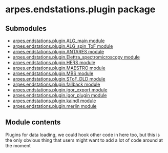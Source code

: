 arpes.endstations.plugin package
================================

Submodules
----------

-   [arpes.endstations.plugin.ALG\_main
    module](arpes.endstations.plugin.ALG_main)
-   [arpes.endstations.plugin.ALG\_spin\_ToF
    module](arpes.endstations.plugin.ALG_spin_ToF)
-   [arpes.endstations.plugin.ANTARES
    module](arpes.endstations.plugin.ANTARES)
-   [arpes.endstations.plugin.Elettra\_spectromicroscopy
    module](arpes.endstations.plugin.Elettra_spectromicroscopy)
-   [arpes.endstations.plugin.HERS
    module](arpes.endstations.plugin.HERS)
-   [arpes.endstations.plugin.MAESTRO
    module](arpes.endstations.plugin.MAESTRO)
-   [arpes.endstations.plugin.MBS module](arpes.endstations.plugin.MBS)
-   [arpes.endstations.plugin.SToF\_DLD
    module](arpes.endstations.plugin.SToF_DLD)
-   [arpes.endstations.plugin.fallback
    module](arpes.endstations.plugin.fallback)
-   [arpes.endstations.plugin.igor\_export
    module](arpes.endstations.plugin.igor_export)
-   [arpes.endstations.plugin.igor\_plugin
    module](arpes.endstations.plugin.igor_plugin)
-   [arpes.endstations.plugin.kaindl
    module](arpes.endstations.plugin.kaindl)
-   [arpes.endstations.plugin.merlin
    module](arpes.endstations.plugin.merlin)

Module contents
---------------

Plugins for data loading, we could hook other code in here too, but this
is the only obvious thing that users might want to add a lot of code
around at the moment

